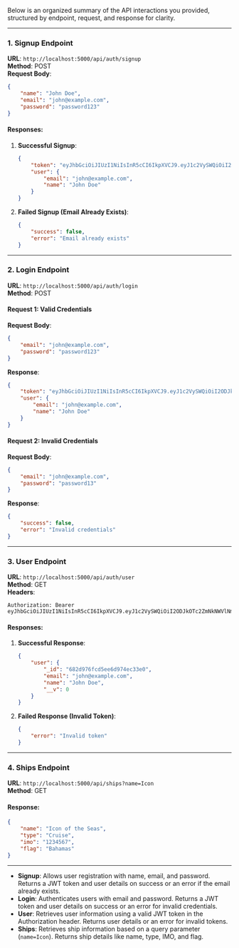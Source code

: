 Below is an organized summary of the API interactions you provided, structured by endpoint, request, and response for clarity.

---

### 1. **Signup Endpoint**
**URL**: `http://localhost:5000/api/auth/signup`  
**Method**: POST  
**Request Body**:  
```json
{
    "name": "John Doe",
    "email": "john@example.com",
    "password": "password123"
}
```

#### Responses:
1. **Successful Signup**:
   ```json
   {
       "token": "eyJhbGciOiJIUzI1NiIsInR5cCI6IkpXVCJ9.eyJ1c2VySWQiOiI2ODJkOTc2ZmNkNWVlNmQ5NzRlYzMzZTAiLCJpYXQiOjE3NDc4MTgzNTEsImV4cCI6MTc0NzgyMTk1MX0.H2Ro4NkOs7PCCWOcTxBfZNlpL5Yg-ow2JA30tQdAHgY",
       "user": {
           "email": "john@example.com",
           "name": "John Doe"
       }
   }
   ```

2. **Failed Signup (Email Already Exists)**:
   ```json
   {
       "success": false,
       "error": "Email already exists"
   }
   ```

---

### 2. **Login Endpoint**
**URL**: `http://localhost:5000/api/auth/login`  
**Method**: POST  

#### Request 1: Valid Credentials  
**Request Body**:  
```json
{
    "email": "john@example.com",
    "password": "password123"
}
```

**Response**:  
```json
{
    "token": "eyJhbGciOiJIUzI1NiIsInR5cCI6IkpXVCJ9.eyJ1c2VySWQiOiI2ODJkOTc2ZmNkNWVlNmQ5NzRlYzMzZTAiLCJpYXQiOjE3NDc4MTg2MDksImV4cCI6MTc0NzgyMjIwOX0.Uu2VeVbAtvWe2NXhUXRA79z53hwyxs254GWfBsdXYSQ",
    "user": {
        "email": "john@example.com",
        "name": "John Doe"
    }
}
```

#### Request 2: Invalid Credentials  
**Request Body**:  
```json
{
    "email": "john@example.com",
    "password": "password13"
}
```

**Response**:  
```json
{
    "success": false,
    "error": "Invalid credentials"
}
```

---

### 3. **User Endpoint**
**URL**: `http://localhost:5000/api/auth/user`  
**Method**: GET  
**Headers**:  
```
Authorization: Bearer eyJhbGciOiJIUzI1NiIsInR5cCI6IkpXVCJ9.eyJ1c2VySWQiOiI2ODJkOTc2ZmNkNWVlNmQ5NzRlYzMzZTAiLCJpYXQiOjE3NDc4MTg2MDksImV4cCI6MTc0NzgyMjIwOX0.Uu2VeVbAtvWe2NXhUXRA79z53hwyxs254GWfBsdXYSQ
```

#### Responses:
1. **Successful Response**:  
   ```json
   {
       "user": {
           "_id": "682d976fcd5ee6d974ec33e0",
           "email": "john@example.com",
           "name": "John Doe",
           "__v": 0
       }
   }
   ```

2. **Failed Response (Invalid Token)**:  
   ```json
   {
       "error": "Invalid token"
   }
   ```

---

### 4. **Ships Endpoint**
**URL**: `http://localhost:5000/api/ships?name=Icon`  
**Method**: GET  

#### Response:
```json
{
    "name": "Icon of the Seas",
    "type": "Cruise",
    "imo": "1234567",
    "flag": "Bahamas"
}
```

---


- **Signup**: Allows user registration with name, email, and password. Returns a JWT token and user details on success or an error if the email already exists.
- **Login**: Authenticates users with email and password. Returns a JWT token and user details on success or an error for invalid credentials.
- **User**: Retrieves user information using a valid JWT token in the Authorization header. Returns user details or an error for invalid tokens.
- **Ships**: Retrieves ship information based on a query parameter (`name=Icon`). Returns ship details like name, type, IMO, and flag.

